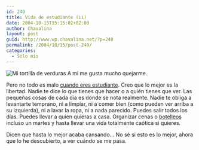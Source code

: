 ```yaml
---
id: 240
title: Vida de estudiante (ii)
date: 2004-10-15T15:15:02+02:00
author: Chavalina
layout: post
guid: http://www.wp.chavalina.net/?p=240
permalink: /2004/10/15/post-240/
categories:
  - Sólo mío
---
```

<img class="imgizqda" src="http://www.chavalina.net/imagenes/fotos/tortilla.jpg" alt="Mi tortilla de verduras" /> A mi me gusta mucho quejarme.

Pero no todo es malo <a href="http://www.chavalina.net/comentar.php?idpost=221&#038;q=vida" target="_blank">cuando eres estudiante</a>. Creo que lo mejor es la libertad. Nadie te dice lo que tienes que hacer o a quién tienes que ver. Las pequeñas cosas de cada día es donde se nota realmente. Nadie te obliga a levantarte temprano, ni a limpiar, ni a comer bien (como pueden ver arriba a su izquierda), ni a lavar la ropa, ni a nada parecido. Puedes salir todos los días. Puedes llevar a quien quieras a casa. Organizar cenas o <acronym title="botellones">botelleos</acronym> incluso un martes y hasta llevar una vida totalmente caótica si quieres.

Dicen que hasta lo mejor acaba cansando… No sé si esto es lo mejor, ahora que lo he descubierto, a ver cuándo se me pasa.